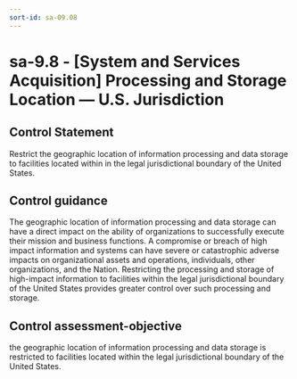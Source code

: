 ```yaml
---
sort-id: sa-09.08
---
```


# sa-9.8 - \[System and Services Acquisition\] Processing and Storage Location — U.S. Jurisdiction

## Control Statement

Restrict the geographic location of information processing and data storage to facilities located within in the legal jurisdictional boundary of the United States.

## Control guidance

The geographic location of information processing and data storage can have a direct impact on the ability of organizations to successfully execute their mission and business functions. A compromise or breach of high impact information and systems can have severe or catastrophic adverse impacts on organizational assets and operations, individuals, other organizations, and the Nation. Restricting the processing and storage of high-impact information to facilities within the legal jurisdictional boundary of the United States provides greater control over such processing and storage.

## Control assessment-objective

the geographic location of information processing and data storage is restricted to facilities located within the legal jurisdictional boundary of the United States.
